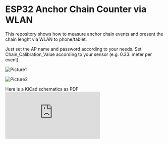 # ESP32 Anchor Chain Counter via WLAN

This repository shows how to measure anchor chain events and present the chain lenght via WLAN to phone/tablet.

Just set the AP name and password according to your needs. 
Set Chain_Calibration_Value according to your sensor (e.g. 0.33. meter per event).

![Picture1](https://github.com/AK-Homberger/ESP32_ChainCounter_WLAN/blob/master/ESP32ChainCounterWLAN.png)

![Picture2](https://github.com/AK-Homberger/ESP32_ChainCounter_WLAN/blob/master/IMG_1250.PNG)


Here is a KiCad schematics as PDF ![Schematics](https://github.com/AK-Homberger/ESP32_ChainCounter_WLAN/blob/master/ESP32ChainCounterWLAN.pdf)
